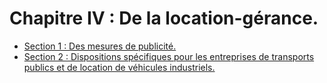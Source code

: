 # Chapitre IV : De la location-gérance.

- [Section 1 : Des mesures de publicité.](section-1)
- [Section 2 : Dispositions spécifiques pour les entreprises de transports publics et de location de véhicules industriels.](section-2)
